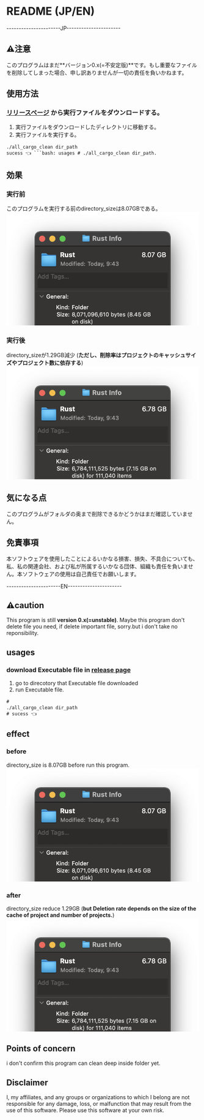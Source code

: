 # README (JP/EN)

----------------------JP----------------------

## ⚠️注意

このプログラムはまだ**バージョン0.x(=不安定版)**です。もし重要なファイルを削除してしまった場合、申し訳ありませんが一切の責任を負いかねます。

## 使用方法

### [リリースページ](https://github.com/Uliboooo/all_cargo_clean/releases/tag/ver.0.1.0) から実行ファイルをダウンロードする。

1. 実行ファイルをダウンロードしたディレクトリに移動する。
1. 実行ファイルを実行する。

```bash: usages
./all_cargo_clean dir_path
sucess 👈 ```bash: usages # ./all_cargo_clean dir_path.
```

## 効果

### 実行前

このプログラムを実行する前のdirectory_sizeは8.07GBである。
![before size](resurce/before.png)

### 実行後

directory_sizeが1.29GB減少 (**ただし、削除率はプロジェクトのキャッシュサイズやプロジェクト数に依存する**)
![after size](resurce/after.png)

## 気になる点

このプログラムがフォルダの奥まで削除できるかどうかはまだ確認していません。

## 免責事項

本ソフトウェアを使用したことによるいかなる損害、損失、不具合についても、私、私の関連会社、および私が所属するいかなる団体、組織も責任を負いません。本ソフトウェアの使用は自己責任でお願いします。

----------------------EN----------------------

## ⚠️caution

This program is still **version 0.x(=unstable)**. Maybe this program don't delete file you need, if delete important file, sorry.but i don't take no reponsibility.

## usages

### download Executable file in [release page](https://github.com/Uliboooo/all_cargo_clean/releases/tag/ver.0.1.0)

1. go to direcotory that Executable file downloaded
1. run Executable file.

```bash: usages
# 
./all_cargo_clean dir_path
# sucess 👈
```

## effect

### before

directory_size is 8.07GB before run this program.
![before size](resurce/before.png)

### after

directory_size reduce 1.29GB (**but Deletion rate depends on the size of the cache of project and number of projects.**)
![after size](resurce/after.png)

## Points of concern

i don't confirm this program can clean deep inside folder yet.

## Disclaimer

I, my affiliates, and any groups or organizations to which I belong are not responsible for any damage, loss, or malfunction that may result from the use of this software. Please use this software at your own risk.